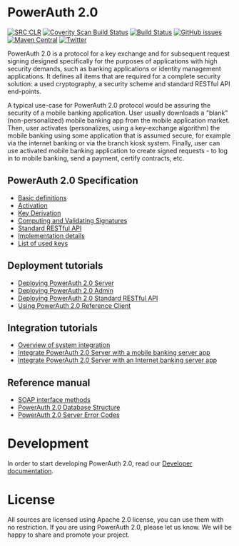 # PowerAuth 2.0

[![SRC:CLR](https://img.shields.io/badge/SRC%3ACLR-passing-brightgreen.svg)](http://srcclr.com/)
[![Coverity Scan Build Status](https://img.shields.io/coverity/scan/8967.svg)](https://scan.coverity.com/projects/lime-company-lime-security-powerauth)
[![Build Status](https://travis-ci.org/lime-company/lime-security-powerauth.svg?branch=master)](https://travis-ci.org/lime-company/lime-security-powerauth)
[![GitHub issues](https://img.shields.io/github/issues/lime-company/lime-security-powerauth.svg?maxAge=2592000)](https://github.com/lime-company/lime-security-powerauth/issues)
[![Maven Central](https://img.shields.io/maven-central/v/io.getlime.security/powerauth-parent.svg?maxAge=2592000)](http://search.maven.org/#search%7Cga%7C1%7Cg%3A%22io.getlime.security%22)
[![Twitter](https://img.shields.io/badge/twitter-@lime_company-blue.svg?style=flat)](http://twitter.com/lime_company)

PowerAuth 2.0 is a protocol for a key exchange and for subsequent request signing designed specifically for the purposes of applications with high security demands, such as banking applications or identity management applications. It defines all items that are required for a complete security solution: a used cryptography, a security scheme and standard RESTful API end-points.

A typical use-case for PowerAuth 2.0 protocol would be assuring the security of a mobile banking application. User usually downloads a "blank" (non-personalized) mobile banking app from the mobile application market. Then, user activates (personalizes, using a key-exchange algorithm) the mobile banking using some application that is assumed secure, for example via the internet banking or via the branch kiosk system. Finally, user can use activated mobile banking application to create signed requests - to log in to mobile banking, send a payment, certify contracts, etc.

## PowerAuth 2.0 Specification

- [Basic definitions](https://github.com/lime-company/lime-security-powerauth/wiki/Basic-definitions)
- [Activation](https://github.com/lime-company/lime-security-powerauth/wiki/Activation)
- [Key Derivation](https://github.com/lime-company/lime-security-powerauth/wiki/Key-derivation)
- [Computing and Validating Signatures](https://github.com/lime-company/lime-security-powerauth/wiki/Computing-and-Validating-Signatures)
- [Standard RESTful API](https://github.com/lime-company/lime-security-powerauth/wiki/Standard-RESTful-API)
- [Implementation details](https://github.com/lime-company/lime-security-powerauth/wiki/Implementation-notes)
- [List of used keys](https://github.com/lime-company/lime-security-powerauth/wiki/List-of-used-keys)


## Deployment tutorials

- [Deploying PowerAuth 2.0 Server](https://github.com/lime-company/lime-security-powerauth/wiki/Deploying-PowerAuth-2.0-Server)
- [Deploying PowerAuth 2.0 Admin](https://github.com/lime-company/lime-security-powerauth/wiki/Deploying-PowerAuth-2.0-Admin)
- [Deploying PowerAuth 2.0 Standard RESTful API](https://github.com/lime-company/lime-security-powerauth/wiki/Deploying-PowerAuth-2.0-Standard-RESTful-API)
- [Using PowerAuth 2.0 Reference Client](https://github.com/lime-company/lime-security-powerauth/wiki/Using-PowerAuth-2.0-Reference-Client)

## Integration tutorials

- [Overview of system integration](https://github.com/lime-company/lime-security-powerauth/wiki/Integration-tutorials)
- [Integrate PowerAuth 2.0 Server with a mobile banking server app](https://github.com/lime-company/lime-security-powerauth/wiki/Mobile-Banking-API)
- [Integrate PowerAuth 2.0 Server with an Internet banking server app](https://github.com/lime-company/lime-security-powerauth/wiki/Internet-banking-integration)

## Reference manual

- [SOAP interface methods](https://github.com/lime-company/lime-security-powerauth/wiki/SOAP-service-methods)
- [PowerAuth 2.0 Database Structure](https://github.com/lime-company/lime-security-powerauth/wiki/Database-Structure)
- [PowerAuth 2.0 Server Error Codes](https://github.com/lime-company/lime-security-powerauth/wiki/Server-Error-Codes)

# Development

In order to start developing PowerAuth 2.0, read our [Developer documentation](https://github.com/lime-company/lime-security-powerauth/wiki/Development).

# License

All sources are licensed using Apache 2.0 license, you can use them with no restriction. If you are using PowerAuth 2.0, please let us know. We will be happy to share and promote your project.
